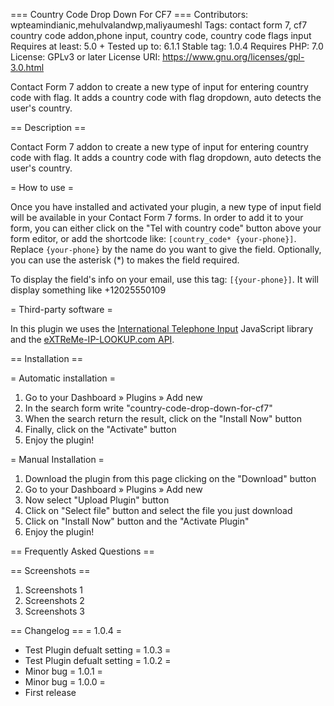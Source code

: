 === Country Code Drop Down For CF7 ===
Contributors: wpteamindianic,mehulvalandwp,maliyaumeshl
Tags: contact form 7, cf7 country code addon,phone input, country code, country code flags input
Requires at least: 5.0 +
Tested up to: 6.1.1
Stable tag: 1.0.4
Requires PHP: 7.0
License: GPLv3 or later
License URI: https://www.gnu.org/licenses/gpl-3.0.html

Contact Form 7 addon to create a new type of input for entering country code with flag. It adds a country code with flag dropdown, auto detects the user's country.

== Description ==

Contact Form 7 addon to create a new type of input for entering country code with flag. It adds a country code with flag dropdown, auto detects the user's country.

= How to use =

Once you have installed and activated your plugin, a new type of input field will be available in your Contact Form 7 forms. In order to add it to your form, you can either click on the "Tel with country code" button above your form editor, or add the shortcode like: `[country_code* {your-phone}]`. Replace `{your-phone}` by the name do you want to give the field. Optionally, you can use the asterisk (*) to makes the field required.

To display the field's info on your email, use this tag: `[{your-phone}]`. It will display something like +12025550109

= Third-party software =

In this plugin we uses the [International Telephone Input](https://intl-tel-input.com/) JavaScript library and the [eXTReMe-IP-LOOKUP.com API](https://extreme-ip-lookup.com).

== Installation ==

= Automatic installation =
1. Go to your Dashboard » Plugins » Add new
2. In the search form write "country-code-drop-down-for-cf7"
3. When the search return the result, click on the "Install Now" button
4. Finally, click on the "Activate" button
5. Enjoy the plugin!

= Manual Installation = 
1. Download the plugin from this page clicking on the "Download" button
2. Go to your Dashboard » Plugins » Add new
3. Now select "Upload Plugin" button
4. Click on "Select file" button and select the file you just download
5. Click on "Install Now" button and the "Activate Plugin"
6. Enjoy the plugin!

== Frequently Asked Questions ==


== Screenshots ==

1. Screenshots 1
2. Screenshots 2
3. Screenshots 3

== Changelog ==
= 1.0.4 =
* Test Plugin defualt setting
= 1.0.3 =
* Test Plugin defualt setting
= 1.0.2 =
* Minor bug
= 1.0.1 =
* Minor bug
= 1.0.0 =
* First release